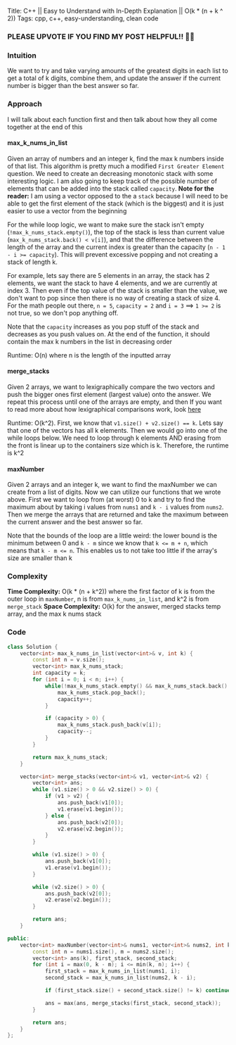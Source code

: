 Title: C++ || Easy to Understand with In-Depth Explanation || O(k * (n + k ^ 2))
Tags: cpp, c++, easy-understanding, clean code

### PLEASE UPVOTE IF YOU FIND MY POST HELPFUL!! 🥺😁

### Intuition

We want to try and take varying amounts of the greatest digits in each list to get a total of k digits, combine them, and update the answer if the current number is bigger than the best answer so far.

### Approach

I will talk about each function first and then talk about how they all come together at the end of this

#### max_k_nums_in_list

Given an array of numbers and an integer k, find the max k numbers inside of that list. This algorithm is pretty much a modified `First Greater Element` question. We need to create an decreasing monotonic stack with some interesting logic. I am also going to keep track of the possible number of elements that can be added into the stack called `capacity`. **Note for the reader:** I am using a vector opposed to the a `stack` because I will need to be able to get the first element of the stack (which is the biggest) and it is just easier to use a vector from the beginning

For the while loop logic, we want to make sure the stack isn't empty (`!max_k_nums_stack.empty()`), the top of the stack is less than current value (`max_k_nums_stack.back() < v[i]`), and that the difference between the length of the array and the current index is greater than the capacity (`n - 1 - i >= capacity`). This will prevent excessive popping and not creating a stack of length k. 

For example, lets say there are 5 elements in an array, the stack has 2 elements, we want the stack to have 4 elements, and we are currently at index 3. Then even if the top value of the stack is smaller than the value, we don't want to pop since then there is no way of creating a stack of size 4. For the math people out there, `n = 5`, `capacity = 2` and `i = 3` ==> `1 >= 2` is not true, so we don't pop anything off.

Note that the `capacity` increases as you pop stuff of the stack and decreases as you push values on. At the end of the function, it should contain the max k numbers in the list in decreasing order

Runtime: O(n) where n is the length of the inputted array

#### merge_stacks

Given 2 arrays, we want to lexigraphically compare the two vectors and push the bigger ones first element (largest value) onto the answer. We repeat this process until one of the arrays are empty, and then If you want to read more about how lexigraphical comparisons work, look [here](https://www.geeksforgeeks.org/compare-two-strings-lexicographically-in-java/)

Runtime: O(k^2). First, we know that `v1.size() + v2.size() == k`. Lets say that one of the vectors has all k elements. Then we would go into one of the while loops below. We need to loop through k elements AND erasing from the front is linear up to the containers size which is k. Therefore, the runtime is k^2

#### maxNumber

Given 2 arrays and an integer k, we want to find the maxNumber we can create from a list of digits. Now we can utilize our functions that we wrote above. First we want to loop from (at worst) 0 to k and try to find the maximum about by taking i values from `nums1` and `k - i` values from `nums2`. Then we merge the arrays that are returned and take the maximum between the current answer and the best answer so far.

Note that the bounds of the loop are a little weird: the lower bound is the minimum between 0 and `k - m` since we know that `k <= m + n`, which means that `k - m <= n`. This enables us to not take too little if the array's size are smaller than k

### Complexity

**Time Complexity:** O(k * (n + k^2)) where the first factor of k is from the outer loop in `maxNumber`, n is from `max_k_nums_in_list`, and k^2 is from `merge_stack`
**Space Complexity:** O(k) for the answer, merged stacks temp array, and the max k nums stack

### Code

```c++
class Solution {
    vector<int> max_k_nums_in_list(vector<int>& v, int k) {
        const int n = v.size();
        vector<int> max_k_nums_stack;
        int capacity = k;
        for (int i = 0; i < n; i++) {
            while(!max_k_nums_stack.empty() && max_k_nums_stack.back() < v[i] && n - 1 - i >= capacity) {
                max_k_nums_stack.pop_back();
                capacity++;
            }

            if (capacity > 0) {
                max_k_nums_stack.push_back(v[i]);
                capacity--;
            }
        }

        return max_k_nums_stack;
    }

    vector<int> merge_stacks(vector<int>& v1, vector<int>& v2) {
        vector<int> ans;
        while (v1.size() > 0 && v2.size() > 0) {
            if (v1 > v2) {
                ans.push_back(v1[0]);
                v1.erase(v1.begin());
            } else {
                ans.push_back(v2[0]);
                v2.erase(v2.begin());
            }
        }

        while (v1.size() > 0) {
            ans.push_back(v1[0]);
            v1.erase(v1.begin());
        }

        while (v2.size() > 0) {
            ans.push_back(v2[0]);
            v2.erase(v2.begin());
        }

        return ans;
    }

public:
    vector<int> maxNumber(vector<int>& nums1, vector<int>& nums2, int k) {
        const int n = nums1.size(), m = nums2.size();
        vector<int> ans(k), first_stack, second_stack;
        for (int i = max(0, k - m); i <= min(k, n); i++) {
            first_stack = max_k_nums_in_list(nums1, i);
            second_stack = max_k_nums_in_list(nums2, k - i);

            if (first_stack.size() + second_stack.size() != k) continue;

            ans = max(ans, merge_stacks(first_stack, second_stack));
        }

        return ans;
    }
};
```